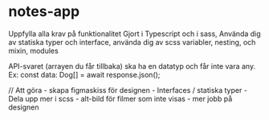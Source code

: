 # notes-app

Uppfylla alla krav på funktionalitet Gjort i Typescript och i sass, Använda dig av statiska typer och interface, använda dig av scss variabler, nesting, och mixin, modules

API-svaret (arrayen du får tillbaka) ska ha en datatyp och får inte vara any. Ex: const data: Dog[] = await response.json();

// Att göra 
    - skapa figmaskiss för designen
    - Interfaces / statiska typer
    - Dela upp mer i scss
    - alt-bild för filmer som inte visas
    - mer jobb på designen
    